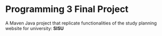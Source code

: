 # Programming 3 Final Project

A Maven Java project that replicate functionalities of the study planning website for university: <b>SISU</b>
